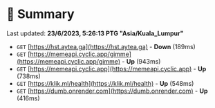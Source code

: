 # 📖 Summary
Last updated: **23/6/2023, 5:26:13 PTG "Asia/Kuala_Lumpur"**

- `GET` [https://hst.aytea.ga](https://hst.aytea.ga) - **Down** (189ms)
- `GET` [https://memeapi.cyclic.app/gimme](https://memeapi.cyclic.app/gimme) - **Up** (943ms)
- `GET` [https://memeapi.cyclic.app](https://memeapi.cyclic.app) - **Up** (738ms)
- `GET` [https://klik.ml/health](https://klik.ml/health) - **Up** (548ms)
- `GET` [https://dumb.onrender.com](https://dumb.onrender.com) - **Up** (416ms)
